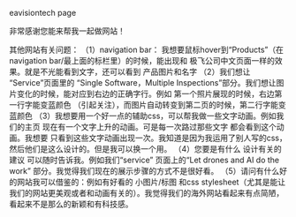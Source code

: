 eavisiontech page

非常感谢您能来帮我一起做网站！

其他网站有关问题：
（1）navigation bar： 我想要鼠标hover到“Products”（在navigation bar/最上面的标栏里）的时候，能出现和 极飞公司中文页面一样的效果。就是不光能看到文字，还可以看到 产品图片和名字
（2）我们想让 “Service”页面里的 “Single Software，Multiple Inspections”部分。我们想让图片变化的时候，能对应到右边的正确字行。例如 第一个照片展现的时候，右边第一行字能变蓝颜色 （引起关注），而图片自动转变到第二页的时候，第二行字能变蓝颜色
（3）我想要用一个好一点的辅助css，可以帮我做一些文字动画。例如我们的主页 现在有一个文字上升的动画。可是每一次路过那些文字 都会看到这个动画。我想要 只看到这些文字动画出现一次。我知道是因为我运用了别人写的css，然后他们是这么设计的。但是我可以换一个用。
（4）您要是有什么 设计有关的建议 可以随时告诉我。例如我们“service” 页面上的“Let drones and AI do the work” 部分。我觉得我们现在的展示步骤的方式不是很好看。
（5）请问有什么好的网站我可以借鉴的：例如有好看的 小图片/标图 和css stylesheet（尤其是能让我们的网站更美观或者和动画有关的）。我觉得我们的海外网站看起来有点简陋，看起来不是那么的新颖和有科技感。


